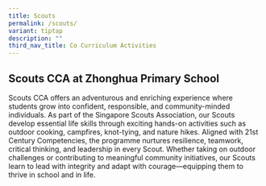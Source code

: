 ```yaml
---
title: Scouts
permalink: /scouts/
variant: tiptap
description: ""
third_nav_title: Co Curriculum Activities
---
```

<h2><strong>Scouts CCA at Zhonghua Primary School</strong></h2>
<p>Scouts CCA offers an adventurous and enriching experience where students
grow into confident, responsible, and community-minded individuals. As
part of the Singapore Scouts Association, our Scouts develop essential
life skills through exciting hands-on activities such as outdoor cooking,
campfires, knot-tying, and nature hikes. Aligned with 21st Century Competencies,
the programme nurtures resilience, teamwork, critical thinking, and leadership
in every Scout. Whether taking on outdoor challenges or contributing to
meaningful community initiatives, our Scouts learn to lead with integrity
and adapt with courage—equipping them to thrive in school and in life.</p>